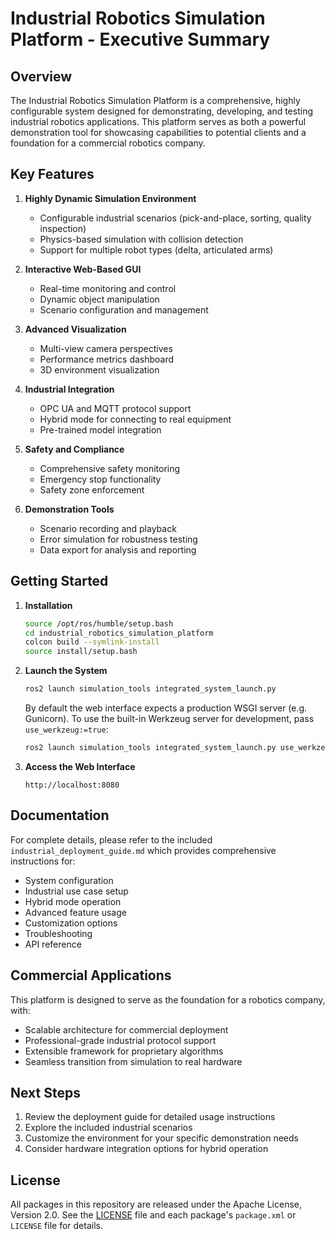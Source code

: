 # Industrial Robotics Simulation Platform - Executive Summary

## Overview

The Industrial Robotics Simulation Platform is a comprehensive, highly configurable system designed for demonstrating, developing, and testing industrial robotics applications. This platform serves as both a powerful demonstration tool for showcasing capabilities to potential clients and a foundation for a commercial robotics company.

## Key Features

1. **Highly Dynamic Simulation Environment**
   - Configurable industrial scenarios (pick-and-place, sorting, quality inspection)
   - Physics-based simulation with collision detection
   - Support for multiple robot types (delta, articulated arms)

2. **Interactive Web-Based GUI**
   - Real-time monitoring and control
   - Dynamic object manipulation
   - Scenario configuration and management

3. **Advanced Visualization**
   - Multi-view camera perspectives
   - Performance metrics dashboard
   - 3D environment visualization

4. **Industrial Integration**
   - OPC UA and MQTT protocol support
   - Hybrid mode for connecting to real equipment
   - Pre-trained model integration

5. **Safety and Compliance**
   - Comprehensive safety monitoring
   - Emergency stop functionality
   - Safety zone enforcement

6. **Demonstration Tools**
   - Scenario recording and playback
   - Error simulation for robustness testing
   - Data export for analysis and reporting

## Getting Started

1. **Installation**
   ```bash
   source /opt/ros/humble/setup.bash
   cd industrial_robotics_simulation_platform
   colcon build --symlink-install
   source install/setup.bash
   ```

2. **Launch the System**
   ```bash
   ros2 launch simulation_tools integrated_system_launch.py
   ```
   By default the web interface expects a production WSGI server (e.g. Gunicorn).
   To use the built-in Werkzeug server for development, pass `use_werkzeug:=true`:
   ```bash
   ros2 launch simulation_tools integrated_system_launch.py use_werkzeug:=true
   ```

3. **Access the Web Interface**
   ```
   http://localhost:8080
   ```

## Documentation

For complete details, please refer to the included `industrial_deployment_guide.md` which provides comprehensive instructions for:
- System configuration
- Industrial use case setup
- Hybrid mode operation
- Advanced feature usage
- Customization options
- Troubleshooting
- API reference

## Commercial Applications

This platform is designed to serve as the foundation for a robotics company, with:
- Scalable architecture for commercial deployment
- Professional-grade industrial protocol support
- Extensible framework for proprietary algorithms
- Seamless transition from simulation to real hardware

## Next Steps

1. Review the deployment guide for detailed usage instructions
2. Explore the included industrial scenarios
3. Customize the environment for your specific demonstration needs
4. Consider hardware integration options for hybrid operation

## License

All packages in this repository are released under the Apache License, Version 2.0. See the [LICENSE](LICENSE) file and each package's `package.xml` or `LICENSE` file for details.
